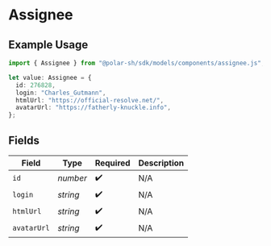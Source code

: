 # Assignee

## Example Usage

```typescript
import { Assignee } from "@polar-sh/sdk/models/components/assignee.js";

let value: Assignee = {
  id: 276828,
  login: "Charles_Gutmann",
  htmlUrl: "https://official-resolve.net/",
  avatarUrl: "https://fatherly-knuckle.info",
};
```

## Fields

| Field              | Type               | Required           | Description        |
| ------------------ | ------------------ | ------------------ | ------------------ |
| `id`               | *number*           | :heavy_check_mark: | N/A                |
| `login`            | *string*           | :heavy_check_mark: | N/A                |
| `htmlUrl`          | *string*           | :heavy_check_mark: | N/A                |
| `avatarUrl`        | *string*           | :heavy_check_mark: | N/A                |